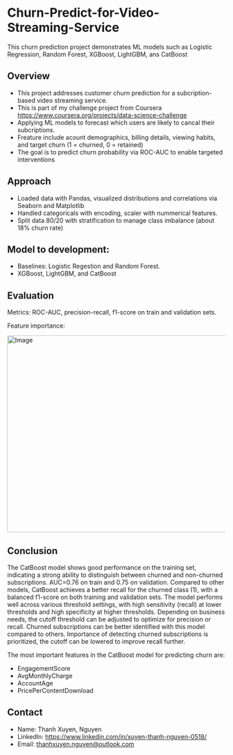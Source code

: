 # Churn-Predict-for-Video-Streaming-Service
This churn prediction project demonstrates ML models such as  Logistic Regression, Random Forest, XGBoost, LightGBM, ans CatBoost

## Overview

- This project addresses customer churn prediction for a subcription-based video streaming service.
- This is part of my challenge project from Coursera https://www.coursera.org/projects/data-science-challenge
- Applying ML models to forecast which users are likely to cancal their subcriptions.
- Freature include acount demographics, billing details, viewing habits, and target churn (1 = churned, 0 = retained)
- The goal is to predict churn probability via ROC-AUC to enable targeted interventions

## Approach
- Loaded data with Pandas, visualized distributions and correlations via Seaborn and Matplotlib
- Handled categoricals with encoding, scaler with nummerical features.
- Split data 80/20 with stratification to manage class imbalance (about 18% churn rate)

## Model to development:
- Baselines: Logistic Regestion and Random Forest.
- XGBoost, LightGBM, and CatBoost

## Evaluation 

Metrics: ROC-AUC, precision-recall, f1-score on train and validation sets.

Feature importance:

<img width="747" height="453" alt="Image" src="https://github.com/user-attachments/assets/f57a3ddf-342b-4c40-b27a-28784cf932ea" />

## Conclusion

The CatBoost model shows good performance on the training set, indicating a strong ability to distinguish between churned and non-churned subscriptions. AUC=0.76 on train and 0.75 on validation. Compared to other models, CatBoost achieves a better recall for the churned class (1), with a balanced f1-score on both training and validation sets. The model performs well across various threshold settings, with high sensitivity (recall) at lower thresholds and high specificity at higher thresholds. Depending on business needs, the cutoff threshold can be adjusted to optimize for precision or recall. Churned subscriptions can be better identified with this model compared to others. Importance of detecting churned subscriptions is prioritized, the cutoff can be lowered to improve recall further.

The most important features in the CatBoost model for predicting churn are:
* EngagementScore
* AvgMonthlyCharge
* AccountAge
* PricePerContentDownload

## Contact
* Name: Thanh Xuyen, Nguyen
* LinkedIn: https://www.linkedin.com/in/xuyen-thanh-nguyen-0518/
* Email: thanhxuyen.nguyen@outlook.com
